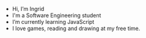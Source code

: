 - Hi, I’m Ingrid
- I'm a Software Engineering student 
- I’m currently learning JavaScript
- I love games, reading and drawing at my free time.

<!---
greenastheocean/greenastheocean is a ✨ special ✨ repository because its `README.md` (this file) appears on your GitHub profile.
You can click the Preview link to take a look at your changes.
--->
